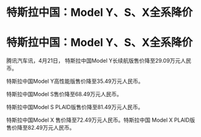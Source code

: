 # 特斯拉中国：Model Y、S、X全系降价

# 特斯拉中国：Model Y、S、X全系降价

腾讯汽车讯，4月21日， 特斯拉中国Model Y长续航版售价降至29.09万元人民币。

特斯拉中国Model Y高性能版售价降至35.49万元人民币。

特斯拉中国Model S售价降至68.49万元人民币。

特斯拉中国Model S PLAID版售价降至81.49万元人民币。

特斯拉中国Model X 售价降至72.49万元人民币。特斯拉中国 Model X PLAID版售价降至82.49万元人民币。

